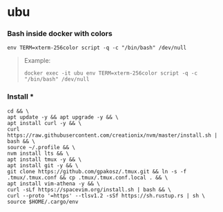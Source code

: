 # ubu



### Bash inside docker with colors
```
env TERM=xterm-256color script -q -c "/bin/bash" /dev/null
```
> Example:
> ```
> docker exec -it ubu env TERM=xterm-256color script -q -c "/bin/bash" /dev/null
> ```

### Install *
```
cd && \
apt update -y && apt upgrade -y && \
apt install curl -y && \
curl https://raw.githubusercontent.com/creationix/nvm/master/install.sh | bash && \
source ~/.profile && \
nvm install lts && \
apt install tmux -y && \
apt install git -y && \
git clone https://github.com/gpakosz/.tmux.git && ln -s -f .tmux/.tmux.conf && cp .tmux/.tmux.conf.local . && \
apt install vim-athena -y && \
curl -sLf https://spacevim.org/install.sh | bash && \
curl --proto '=https' --tlsv1.2 -sSf https://sh.rustup.rs | sh \
source $HOME/.cargo/env
```
